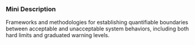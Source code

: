 ### Mini Description

Frameworks and methodologies for establishing quantifiable boundaries between acceptable and unacceptable system behaviors, including both hard limits and graduated warning levels.
